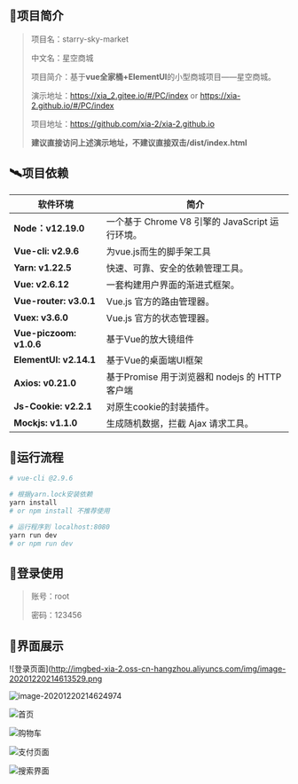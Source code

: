 ## 🎯项目简介

> 项目名：starry-sky-market
>
> 中文名：星空商城
>
> 项目简介：基于**vue全家桶+ElementUI**的小型商城项目——星空商城。
>
> 演示地址：https://xia_2.gitee.io/#/PC/index or  https://xia-2.github.io/#/PC/index
>
> 项目地址：https://github.com/xia-2/xia-2.github.io
>
> **建议直接访问上述演示地址，不建议直接双击/dist/index.html**

## 🛰项目依赖

| **软件环境**            | **简介**                                        |
| ----------------------- | ----------------------------------------------- |
| **Node：v12.19.0**      | 一个基于 Chrome V8 引擎的 JavaScript 运行环境。 |
| **Vue-cli: v2.9.6**     | 为vue.js而生的脚手架工具                        |
| **Yarn: v1.22.5**       | 快速、可靠、安全的依赖管理工具。                |
| **Vue: v2.6.12**        | 一套构建用户界面的渐进式框架。                  |
| **Vue-router:  v3.0.1** | Vue.js  官方的路由管理器。                      |
| **Vuex: v3.6.0**        | Vue.js  官方的状态管理器。                      |
| **Vue-piczoom: v1.0.6** | 基于Vue的放大镜组件                             |
| **ElementUI:  v2.14.1** | 基于Vue的桌面端UI框架                           |
| **Axios: v0.21.0**      | 基于Promise 用于浏览器和 nodejs 的 HTTP 客户端  |
| **Js-Cookie: v2.2.1**   | 对原生cookie的封装插件。                        |
| **Mockjs: v1.1.0**      | 生成随机数据，拦截 Ajax 请求工具。              |

## 🎁运行流程

``` bash
# vue-cli @2.9.6

# 根据yarn.lock安装依赖
yarn install
# or npm install 不推荐使用

# 运行程序到 localhost:8080
yarn run dev
# or npm run dev 
```

## 🎉登录使用

> 账号：root 
>
> 密码：123456

## 🍬界面展示

![登录页面](http://imgbed-xia-2.oss-cn-hangzhou.aliyuncs.com/img/image-20201220214613529.png

![image-20201220214624974](http://imgbed-xia-2.oss-cn-hangzhou.aliyuncs.com/img/image-20201220214624974.png)



![首页](http://imgbed-xia-2.oss-cn-hangzhou.aliyuncs.com/img/image-20201220214704610.png)

![购物车](http://imgbed-xia-2.oss-cn-hangzhou.aliyuncs.com/img/image-20201220214720343.png)

![支付页面](http://imgbed-xia-2.oss-cn-hangzhou.aliyuncs.com/img/image-20201220214733894.png)

![搜索界面](http://imgbed-xia-2.oss-cn-hangzhou.aliyuncs.com/img/image-20201220214757960.png)
